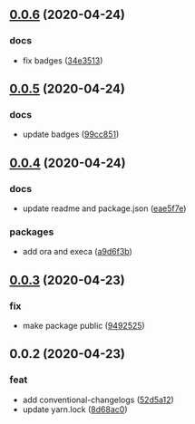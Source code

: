 ## [0.0.6](https://github.com/sb-mig/plugin-add-components/compare/v0.0.5...v0.0.6) (2020-04-24)


### docs

* fix badges ([34e3513](https://github.com/sb-mig/plugin-add-components/commit/34e3513876f02ec7e9ca19d9f71818b232c9df5f))



## [0.0.5](https://github.com/sb-mig/plugin-add-components/compare/v0.0.4...v0.0.5) (2020-04-24)


### docs

* update badges ([99cc851](https://github.com/sb-mig/plugin-add-components/commit/99cc85121e716d3d983c380be8bcebafa0c0d68b))



## [0.0.4](https://github.com/sb-mig/plugin-add-components/compare/v0.0.3...v0.0.4) (2020-04-24)


### docs

* update readme and package.json ([eae5f7e](https://github.com/sb-mig/plugin-add-components/commit/eae5f7eec98ef22bd5d5108f154b3a52933767d9))

### packages

* add ora and execa ([a9d6f3b](https://github.com/sb-mig/plugin-add-components/commit/a9d6f3bf17457b8e0e9ace3d54f3de71d0cecb0f))



## [0.0.3](https://github.com/sb-mig/plugin-add-components/compare/v0.0.2...v0.0.3) (2020-04-23)


### fix

* make package public ([9492525](https://github.com/sb-mig/plugin-add-components/commit/94925251c85bced943956863cc8aed71e8726891))



## 0.0.2 (2020-04-23)


### feat

* add conventional-changelogs ([52d5a12](https://github.com/sb-mig/plugin-add-components/commit/52d5a128dc4b46527475089926e67c3bda8c9b79))
* update yarn.lock ([8d68ac0](https://github.com/sb-mig/plugin-add-components/commit/8d68ac0183495d8948882846f36b309dc79f8cfe))



